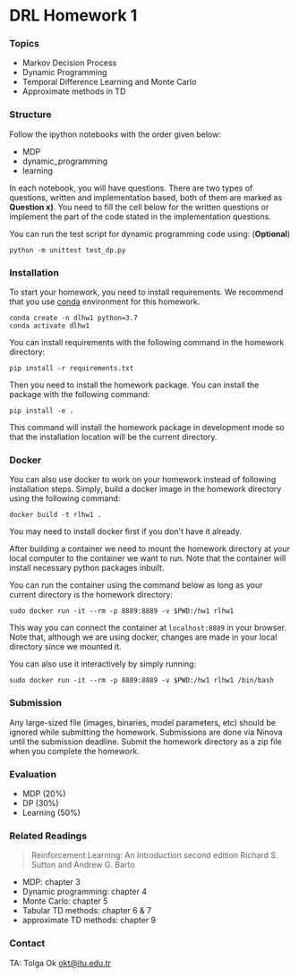 # DRL Homework 1

### Topics
- Markov Decision Process
- Dynamic Programming
- Temporal Difference Learning and Monte Carlo
- Approximate methods in TD

### Structure

Follow the ipython notebooks with the order given below:

- MDP
- dynamic_programming
- learning
  
In each notebook, you will have questions. There are two types of questions, written and implementation based, both of them are marked as **Question x)**. You need to fill the cell below for the written questions or implement the part of the code stated in the implementation questions.

You can run the test script for dynamic programming code using: (**Optional**)

```
python -m unittest test_dp.py
```

### Installation

To start your homework, you need to install requirements. We recommend that you use [conda](https://docs.conda.io/projects/conda/en/latest/user-guide/install/index.html) environment for this homework.

```
conda create -n dlhw1 python=3.7
conda activate dlhw1
```
You can install requirements with the following command in the homework directory:

```
pip install -r requirements.txt
```
Then you need to install the homework package. You can install the package with the following command:

```
pip install -e .
```

This command will install the homework package in development mode so that the installation location will be the current directory.

### Docker

You can also use docker to work on your homework instead of following installation steps. Simply, build a docker image in the homework directory using the following command:

```
docker build -t rlhw1 .
```

You may need to install docker first if you don't have it already.

After building a container we need to mount the homework directory at your local computer to the container we want to run. Note that the container will install necessary python packages inbuilt.

You can run the container using the command below as long as your current directory is the homework directory:

```
sudo docker run -it --rm -p 8889:8889 -v $PWD:/hw1 rlhw1
```

This way you can connect the container at ```localhost:8889``` in your browser. Note that, although we are using docker, changes are made in your local directory since we mounted it. 

You can also use it interactively by simply running:

``` 
sudo docker run -it --rm -p 8889:8889 -v $PWD:/hw1 rlhw1 /bin/bash
```

### Submission

Any large-sized file (images, binaries, model parameters, etc) should be ignored while submitting the homework. Submissions are done via Ninova until the submission deadline. Submit the homework directory as a zip file when you complete the homework.

### Evaluation

- MDP (20%)
- DP (30%)
- Learning (50%)

### Related Readings

> Reinforcement Learning:
An Introduction
second edition
Richard S. Sutton and Andrew G. Barto

- MDP: chapter 3
- Dynamic programming: chapter 4
- Monte Carlo: chapter 5
- Tabular TD methods: chapter 6 & 7
- approximate TD methods: chapter 9

### Contact

TA: Tolga Ok
okt@itu.edu.tr

